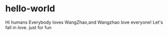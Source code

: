 # hello-world
Hi humans
Everybody loves WangZhao,and Wangzhao love everyone!
Let's fall in love.
just for fun
